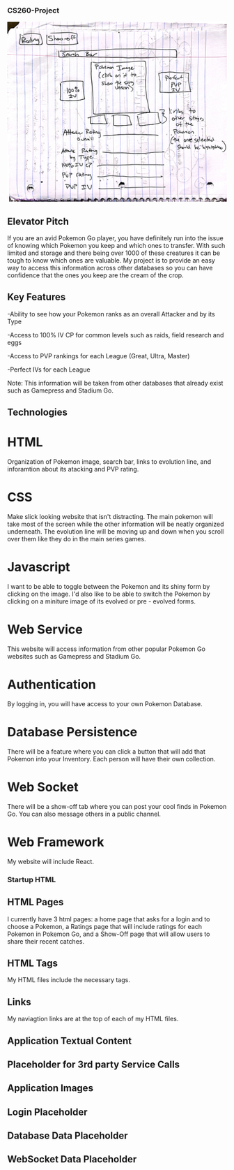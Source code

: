### CS260-Project
![Rough Sketch of my Startup](/startupImage.jpg)
## Elevator Pitch
If you are an avid Pokemon Go player, you have definitely run into the issue of knowing which Pokemon you keep and which ones to transfer. With such limited and storage and there being over 1000 of these creatures it can be tough to know which ones are valuable. My project is to provide an easy way to access this information across other databases so you can have confidence that the ones you keep are the cream of the crop.
## Key Features

-Ability to see how your Pokemon ranks as an overall Attacker and by its Type

-Access to 100% IV CP for common levels such as raids, field research and eggs

-Access to PVP rankings for each League (Great, Ultra, Master)

-Perfect IVs for each League

Note: This information will be taken from other databases that already exist such as Gamepress and Stadium Go.

## Technologies
# HTML
Organization of Pokemon image, search bar, links to evolution line, and inforamtion about its atacking and PVP rating.
# CSS
Make slick looking website that isn't distracting. The main pokemon will take most of the screen while the other information will be neatly organized underneath. The evolution line will be moving up and down when you scroll over them like they do in the main series games.

# Javascript
I want to be able to toggle between the Pokemon and its shiny form by clicking on the image. I'd also like to be able to switch the Pokemon by clicking on a miniture image of its evolved or pre - evolved forms.

# Web Service
This website will access information from other popular Pokemon Go websites such as Gamepress and Stadium Go. 

# Authentication
By logging in, you will have access to your own Pokemon Database.
# Database Persistence
There will be a feature where you can click a button that will add that Pokemon into your Inventory. Each person will have their own collection.
# Web Socket
There will be a show-off tab where you can post your cool finds in Pokemon Go. You can also message others in a public channel.
# Web Framework
My website will include React.

### Startup HTML


## HTML Pages
I currently have 3 html pages: a home page that asks for a login and to choose a Pokemon, a Ratings page that will include ratings for each Pokemon in Pokemon Go, and a Show-Off page that will allow users to share their recent catches.

## HTML Tags
My HTML files include the necessary tags.
## Links
My naviagtion links are at the top of each of my HTML files.
## Application Textual Content

## Placeholder for 3rd party Service Calls

## Application Images

## Login Placeholder

## Database Data Placeholder

## WebSocket Data Placeholder





